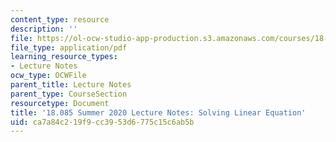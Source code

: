 ```yaml
---
content_type: resource
description: ''
file: https://ol-ocw-studio-app-production.s3.amazonaws.com/courses/18-085-computational-science-and-engineering-i-summer-2020/ca7a84c219f9cc3953d6775c15c6ab5b_MIT18_085Summer20_lec_SJ.pdf
file_type: application/pdf
learning_resource_types:
- Lecture Notes
ocw_type: OCWFile
parent_title: Lecture Notes
parent_type: CourseSection
resourcetype: Document
title: '18.085 Summer 2020 Lecture Notes: Solving Linear Equation'
uid: ca7a84c2-19f9-cc39-53d6-775c15c6ab5b
---
```

